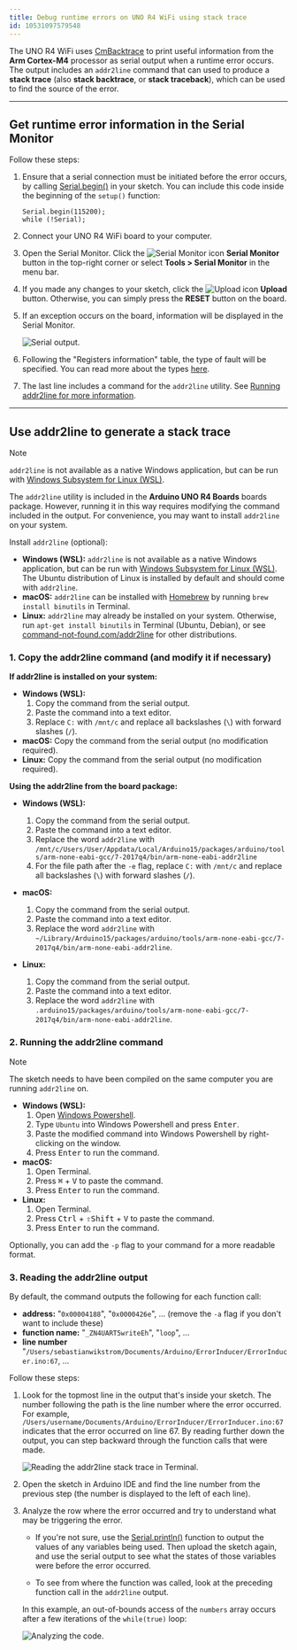 ```yaml
---
title: Debug runtime errors on UNO R4 WiFi using stack trace
id: 10531097579548
---
```


The UNO R4 WiFi uses [CmBacktrace](https://github.com/armink/CmBacktrace) to print useful information from the **Arm Cortex-M4** processor as serial output when a runtime error occurs. The output includes an `addr2line` command that can used to produce a **stack trace** (also **stack backtrace**, or **stack traceback**), which can be used to find the source of the error.

---

## Get runtime error information in the Serial Monitor

Follow these steps:

1. Ensure that a serial connection must be initiated before the error occurs, by calling [Serial.begin()](https://www.arduino.cc/reference/en/language/functions/communication/serial/begin/) in your sketch. You can include this code inside the beginning of the `setup()` function:

   ```
   Serial.begin(115200);
   while (!Serial);
   ```

2. Connect your UNO R4 WiFi board to your computer.
3. Open the Serial Monitor. Click the ![Serial Monitor icon](img/symbol_monitor.png) **Serial Monitor** button in the top-right corner or select  **Tools > Serial Monitor** in the menu bar.
4. If you made any changes to your sketch, click the ![Upload icon](img/symbol_upload2.png) **Upload** button. Otherwise, you can simply press the **RESET** button on the board.
5. If an exception occurs on the board, information will be displayed in the Serial Monitor.

   ![Serial output.](img/addr2line-example-serial.png)

6. Following the "Registers information" table, the type of fault will be specified. You can read more about the types [here](https://wiki.segger.com/Cortex-M_Fault#Cortex-M_Fault_Exceptions).
7. The last line includes a command for the `addr2line` utility. See [Running addr2line for more information](#running-addr2line).

---

<a id="running-addr2line"></a>

## Use addr2line to generate a stack trace

> [!NOTE]
> `addr2line` is not available as a native Windows application, but can be run with <a class="link-external" href="https://learn.microsoft.com/en-us/windows/wsl/install">Windows Subsystem for Linux (WSL)</a>.

The `addr2line` utility is included in the **Arduino UNO R4 Boards** boards package. However, running it in this way requires modifying the command included in the output. For convenience, you may want to install `addr2line` on your system.

Install `addr2line` (optional):

* **Windows (WSL):** `addr2line` is not available as a native Windows application, but can be run with <a class="link-external" href="https://learn.microsoft.com/en-us/windows/wsl/install">Windows Subsystem for Linux (WSL)</a>. The Ubuntu distribution of Linux is installed by default and should come with `addr2line`.
* **macOS:** `addr2line` can be installed with [Homebrew](https://brew.sh/) by running `brew install binutils` in Terminal.
* **Linux:** `addr2line` may already be installed on your system. Otherwise, run `apt-get install binutils` in Terminal (Ubuntu, Debian), or see [command-not-found.com/addr2line](https://command-not-found.com/addr2line) for other distributions.

### 1. Copy the addr2line command (and modify it if necessary)

**If addr2line is installed on your system:**

* **Windows (WSL):**
  1. Copy the command from the serial output.
  2. Paste the command into a text editor.
  3. Replace `C:` with `/mnt/c` and replace all backslashes (`\`) with forward slashes (`/`).
* **macOS:** Copy the command from the serial output (no modification required).
* **Linux:** Copy the command from the serial output (no modification required).

**Using the addr2line from the board package:**

* **Windows (WSL):**
  1. Copy the command from the serial output.
  2. Paste the command into a text editor.
  3. Replace the word `addr2line` with `/mnt/c/Users/User/Appdata/Local/Arduino15/packages/arduino/tools/arm-none-eabi-gcc/7-2017q4/bin/arm-none-eabi-addr2line`
  4. For the file path after the `-e` flag, replace `C:` with `/mnt/c` and replace all backslashes (`\`) with forward slashes (`/`).

* **macOS:**
  1. Copy the command from the serial output.
  2. Paste the command into a text editor.
  3. Replace the word `addr2line` with `~/Library/Arduino15/packages/arduino/tools/arm-none-eabi-gcc/7-2017q4/bin/arm-none-eabi-addr2line`.
* **Linux:**
  1. Copy the command from the serial output.
  2. Paste the command into a text editor.
  3. Replace the word `addr2line` with `.arduino15/packages/arduino/tools/arm-none-eabi-gcc/7-2017q4/bin/arm-none-eabi-addr2line`.

### 2. Running the addr2line command

> [!NOTE]
> The sketch needs to have been compiled on the same computer you are running `addr2line` on.

* **Windows (WSL):**
  1. Open [Windows Powershell](https://learn.microsoft.com/en-us/powershell/scripting/windows-powershell/starting-windows-powershell?view=powershell-7.3).
  2. Type `Ubuntu` into Windows Powershell and press <kbd>Enter</kbd>.
  3. Paste the modified command into Windows Powershell by right-clicking on the window.
  4. Press <kbd>Enter</kbd> to run the command.
* **macOS:**
  1. Open Terminal.
  2. Press <kbd>⌘</kbd> + <kbd>V</kbd> to paste the command.
  3. Press <kbd>Enter</kbd> to run the command.
* **Linux:**
  1. Open Terminal.
  2. Press <kbd>Ctrl</kbd> + <kbd>⇧Shift</kbd> + <kbd>V</kbd> to paste the command.
  3. Press <kbd>Enter</kbd> to run the command.

Optionally, you can add the `-p` flag to your command for a more readable format.

### 3. Reading the addr2line output

By default, the command outputs the following for each function call:

* **address:** "`0x00004188`", "`0x0000426e`", ... (remove the `-a` flag if you don't want to include these)
* **function name:** "`_ZN4UART5writeEh`", "`loop`", ...
* **line number** "`/Users/sebastianwikstrom/Documents/Arduino/ErrorInducer/ErrorInducer.ino:67`, ...

Follow these steps:

1. Look for the topmost line in the output that's inside your sketch. The number following the path is the line number where the error occurred. For example, `/Users/username/Documents/Arduino/ErrorInducer/ErrorInducer.ino:67` indicates that the error occurred on line 67. By reading further down the output, you can step backward through the function calls that were made.

   ![Reading the addr2line stack trace in Terminal.](img/addr2line-terminal.png)

2. Open the sketch in Arduino IDE and find the line number from the previous step (the number is displayed to the left of each line).
3. Analyze the row where the error occurred and try to understand what may be triggering the error.

   * If you're not sure, use the [Serial.println()](https://www.arduino.cc/reference/en/language/functions/communication/serial/println/) function to output the values of any variables being used. Then upload the sketch again, and use the serial output to see what the states of those variables were before the error occurred.

   * To see from where the function was called, look at the preceding function call in the `addr2line` output.

   In this example, an out-of-bounds access of the `numbers` array occurs after a few iterations of the `while(true)` loop:

   ![Analyzing the code.](img/addr2line-example.png)

